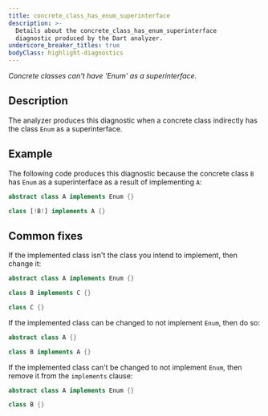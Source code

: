 ```yaml
---
title: concrete_class_has_enum_superinterface
description: >-
  Details about the concrete_class_has_enum_superinterface
  diagnostic produced by the Dart analyzer.
underscore_breaker_titles: true
bodyClass: highlight-diagnostics
---
```


_Concrete classes can't have 'Enum' as a superinterface._

## Description

The analyzer produces this diagnostic when a concrete class indirectly has
the class `Enum` as a superinterface.

## Example

The following code produces this diagnostic because the concrete class `B`
has `Enum` as a superinterface as a result of implementing `A`:

```dart
abstract class A implements Enum {}

class [!B!] implements A {}
```

## Common fixes

If the implemented class isn't the class you intend to implement, then
change it:

```dart
abstract class A implements Enum {}

class B implements C {}

class C {}
```

If the implemented class can be changed to not implement `Enum`, then do
so:

```dart
abstract class A {}

class B implements A {}
```

If the implemented class can't be changed to not implement `Enum`, then
remove it from the `implements` clause:

```dart
abstract class A implements Enum {}

class B {}
```
